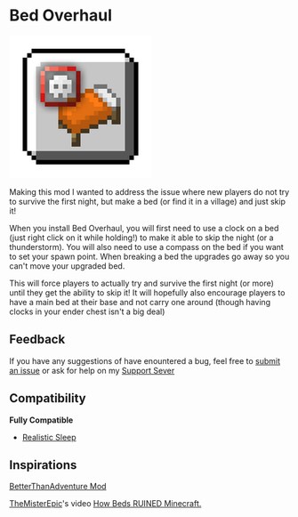 # Bed Overhaul

![](https://github.com/Iru21/BedOverhaul/raw/master/src/main/resources/assets/bedoverhaul/icon.png)


Making this mod I wanted to address the issue where new players do not try to survive the first night, but make a bed (or find it in a village) and just skip it!

When you install Bed Overhaul, you will first need to use a clock on a bed (just right click on it while holding!) to make it able to skip the night (or a thunderstorm). You will also need to use a compass on the bed if you want to set your spawn point. When breaking a bed the upgrades go away so you can't move your upgraded bed.

This will force players to actually try and survive the first night (or more) until they get the ability to skip it! It will hopefully also encourage players to have a main bed at their base and not carry one around (though having clocks in your ender chest isn't a big deal)

## Feedback

If you have any suggestions of have enountered a bug, feel free to [submit an issue](https://github.com/Iru21/BedOverhaul/issues/new) or ask for help on my [Support Sever](https://discord.gg/jrebrmDD5X)

## Compatibility

**Fully Compatible**
- [Realistic Sleep](https://github.com/Steveplays28/realisticsleep)


## Inspirations

[BetterThanAdventure Mod](https://www.minecraftforum.net/forums/mapping-and-modding-java-edition/minecraft-mods/3106066-better-than-adventure-for-beta-1-7-3-timely)

[TheMisterEpic](https://www.youtube.com/@TheMisterEpic)'s video [How Beds RUINED Minecraft.](https://www.youtube.com/watch?v=yTB8qDbfhBg)
